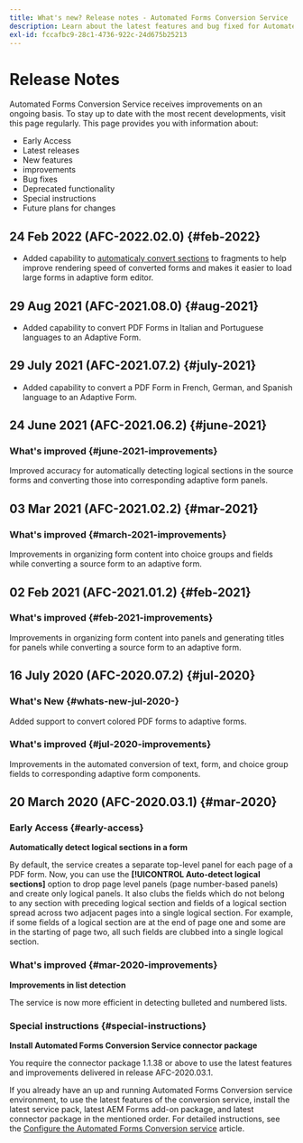 ```yaml
---
title: What's new? Release notes - Automated Forms Conversion Service
description: Learn about the latest features and bug fixed for Automated Forms Conversion Service
exl-id: fccafbc9-28c1-4736-922c-24d675b25213
---
```

# Release Notes

Automated Forms Conversion Service receives improvements on an ongoing basis. To stay up to date with the most recent developments, visit this page regularly. This page provides you with information about:

* Early Access
* Latest releases
* New features
* improvements
* Bug fixes
* Deprecated functionality
* Special instructions
* Future plans for changes

## 24 Feb 2022 (AFC-2022.02.0) {#feb-2022}

* Added capability to [automaticaly convert sections](convert-existing-forms-to-adaptive-forms.md) to fragments to help improve rendering speed of converted forms and makes it easier to load large forms in adaptive form editor.

## 29 Aug 2021 (AFC-2021.08.0) {#aug-2021}

* Added capability to convert PDF Forms in Italian  and Portuguese languages to an Adaptive Form.

## 29 July 2021 (AFC-2021.07.2) {#july-2021}

* Added capability to convert a PDF Form in French, German, and Spanish language to an Adaptive Form.

## 24 June 2021 (AFC-2021.06.2) {#june-2021}

### What's improved {#june-2021-improvements}

Improved accuracy for automatically detecting logical sections in the source forms and converting those into corresponding adaptive form panels.

## 03 Mar 2021 (AFC-2021.02.2) {#mar-2021}

### What's improved {#march-2021-improvements}

Improvements in organizing form content into choice groups and fields while converting a source form to an adaptive form.

## 02 Feb 2021 (AFC-2021.01.2) {#feb-2021}

### What's improved {#feb-2021-improvements}

Improvements in organizing form content into panels and generating titles for panels while converting a source form to an adaptive form.

## 16 July 2020 (AFC-2020.07.2) {#jul-2020}

### What's New {#whats-new-jul-2020-}

Added support to convert colored PDF forms to adaptive forms.

### What's improved {#jul-2020-improvements}

Improvements in the automated conversion of text, form, and choice group fields to corresponding adaptive form components.  

## 20 March 2020 (AFC-2020.03.1) {#mar-2020}

### Early Access {#early-access}

**Automatically detect logical sections in a form**

By default, the service creates a separate top-level panel for each page of a PDF form. Now, you can use the **[!UICONTROL Auto-detect logical sections]** option to drop page level panels (page number-based panels) and create only logical panels. It also clubs the fields which do not belong to any section with preceding logical section and fields of a logical section spread across two adjacent pages into a single logical section. For example, if some fields of a logical section are at the end of page one and some are in the starting of page two, all such fields are clubbed into a single logical section.

### What's improved {#mar-2020-improvements}

**Improvements in list detection**

The service is now more efficient in detecting bulleted and numbered lists.

### Special instructions {#special-instructions}

**Install Automated Forms Conversion Service connector package**

You require the connector package 1.1.38 or above to use the latest features and improvements delivered in release AFC-2020.03.1.

If you already have an up and running Automated Forms Conversion service environment, to use the latest features of the conversion service, install the latest service pack, latest AEM Forms add-on package, and latest connector package in the mentioned order. For detailed instructions, see the [Configure the Automated Forms Conversion service](configure-service.md) article.

